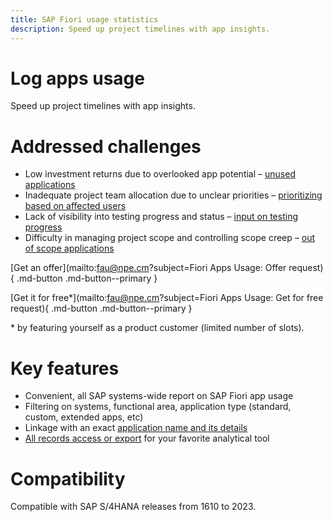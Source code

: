 ```yaml
---
title: SAP Fiori usage statistics
description: Speed up project timelines with app insights.
---
```

# Log apps usage
Speed up project timelines with app insights.

# Addressed challenges

- Low investment returns due to overlooked app potential – [unused applications](2020/FPS01/use-cases/learning-about-unused.md)
- Inadequate project team allocation due to unclear priorities  – [prioritizing based on affected users](2020/FPS01/use-cases/priority-setting.md)
- Lack of visibility into testing progress and status – [input on testing progress](2020/FPS01/use-cases/testing.md)
- Difficulty in managing project scope and controlling scope creep – [out of scope applications](2020/FPS01/use-cases/out-of-scope.md)

[Get an offer](mailto:fau@npe.cm?subject=Fiori Apps Usage: Offer request){ .md-button .md-button--primary }

[Get it for free\*](mailto:fau@npe.cm?subject=Fiori Apps Usage: Get for free request){ .md-button .md-button--primary }

\* by featuring yourself as a product customer (limited number of slots). 

# Key features

-   Convenient, all SAP systems-wide report on SAP Fiori app usage 
-   Filtering on systems, functional area, application type (standard, custom, extended apps, etc)
-   Linkage with an exact [application name and its details](2020/FPS01/app-ids.md)
-   [All records access or export](2020/FPS01/recexp.md) for your favorite analytical tool

# Compatibility

Compatible with SAP S/4HANA releases from 1610 to 2023.
